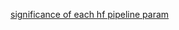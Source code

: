 [significance of each hf pipeline param](https://medium.com/@developer.yasir.pk/understanding-the-controllable-parameters-to-run-inference-your-large-language-model-30643bb46434)
